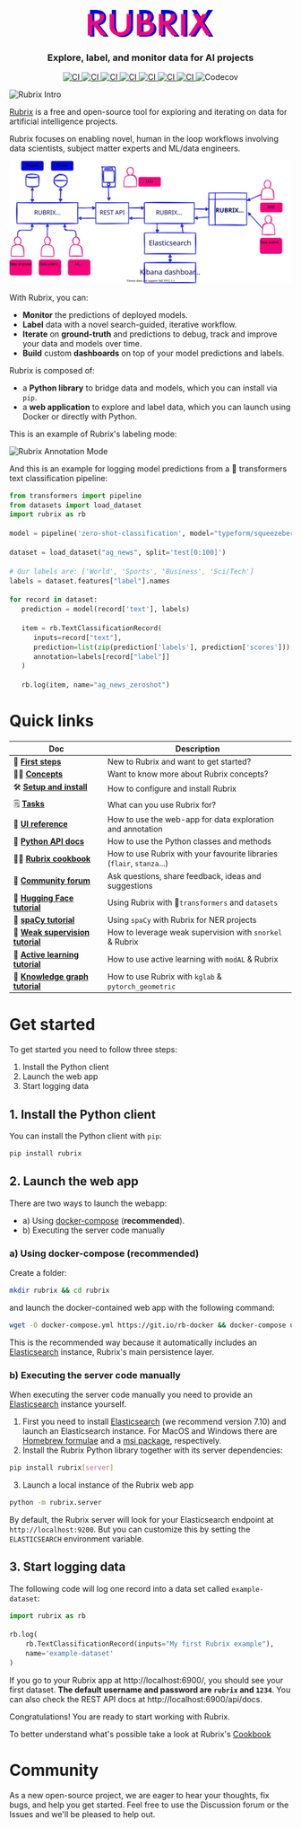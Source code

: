 
<p align="center">
    <img src="docs/images/rubrix_logo.svg" alt="drawing" width="225"/>
</p>

<h3 align="center">Explore, label, and monitor data for AI projects</h3>

<p align="center">
    <a href="https://github.com/recognai/rubrix/actions">
        <img alt="CI" src="https://github.com/recognai/rubrix/workflows/CI/badge.svg?branch=master&event=push">
    </a>
    <a href="https://pypi.org/project/rubrix/">
        <img alt="CI" src="https://img.shields.io/pypi/v/rubrix.svg?style=flat-square&logo=pypi&logoColor=white">
    </a>
    <a href="https://pypi.org/project/rubrix/">
        <img alt="CI" src="https://img.shields.io/pypi/dm/rubrix">
    </a>
    <a href="https://github.com/ambv/black">
        <img alt="CI" src="https://img.shields.io/badge/code%20style-black-000000.svg?style=flat-square">
    </a>
    <a href="https://twitter.com/recogn_ai">
        <img alt="CI" src="https://img.shields.io/twitter/follow/recogn_ai.svg?style=social&label=Follow">
    </a>
    <a href="https://hub.docker.com/r/recognai/rubrix">
        <img alt="CI" src="https://img.shields.io/docker/pulls/recognai/rubrix">
    </a>
    <a href="https://hub.docker.com/r/recognai/rubrix">
        <img alt="CI" src="https://img.shields.io/docker/v/recognai/rubrix?sort=semver">
    </a>
    <img alt="Codecov" src="https://img.shields.io/codecov/c/github/recognai/rubrix">
</p>

![Rubrix Intro](https://github.com/dvsrepo/imgs/blob/main/0shot_explore.gif)

[Rubrix](https://rubrix.ml) is a free and open-source tool for exploring and iterating on data for artificial intelligence projects. 

Rubrix focuses on enabling novel, human in the loop workflows involving data scientists, subject matter experts and ML/data engineers. 

![](docs/images/rubrix_intro.svg)

With Rubrix, you can:

- **Monitor** the predictions of deployed models.
- **Label** data with a novel search-guided, iterative workflow.
- **Iterate** on ****ground-truth**** and predictions to debug, track and improve your data and models over time.
- **Build** custom ****dashboards**** on top of your model predictions and labels.

Rubrix is composed of:

- a **Python library** to bridge data and models, which you can install via `pip`.
- a **web application** to explore and label data, which you can launch using Docker or directly with Python.


This is an example of Rubrix's labeling mode:

![Rubrix Annotation Mode](https://github.com/dvsrepo/imgs/blob/main/rubrix_annotation_mode.gif)

And this is an example for logging model predictions from a 🤗 transformers text classification pipeline:

```python
from transformers import pipeline
from datasets import load_dataset
import rubrix as rb

model = pipeline('zero-shot-classification', model="typeform/squeezebert-mnli")

dataset = load_dataset("ag_news", split='test[0:100]')

# Our labels are: ['World', 'Sports', 'Business', 'Sci/Tech']
labels = dataset.features["label"].names

for record in dataset:
   prediction = model(record['text'], labels)

   item = rb.TextClassificationRecord(
      inputs=record["text"],
      prediction=list(zip(prediction['labels'], prediction['scores'])),
      annotation=labels[record["label"]]
   )

   rb.log(item, name="ag_news_zeroshot")
```

# Quick links

| Doc | Description |
|---|---|
| 🚶 **[First steps](https://docs.rubrix.ml/en/stable/index.html#first-steps-with-rubrix)**    | New to Rubrix and want to get started? |
| 👩‍🏫 **[Concepts](https://docs.rubrix.ml/en/stable/getting_started/concepts.html)**   | Want to know more about Rubrix concepts? |
| 🛠️ **[Setup and install](https://docs.rubrix.ml/en/stable/getting_started/setup%26installation.html)**  | How to configure and install Rubrix |
| 🗒️ **[Tasks](https://docs.rubrix.ml/en/stable/getting_started/supported_tasks.html)**  | What can you use Rubrix for? |
| 📱 **[UI reference](https://docs.rubrix.ml/en/stable/reference/rubrix_webapp_reference.html)** | How to use the web-app for data exploration and annotation |
| 🐍 **[Python API docs](https://docs.rubrix.ml/en/stable/reference/python_client_api.html)** | How to use the Python classes and methods |
| 👩‍🍳 **[Rubrix cookbook](https://docs.rubrix.ml/en/stable/guides/cookbook.html)**   | How to use Rubrix with your favourite libraries (`flair`, `stanza`...)  |
| 👋 **[Community forum](https://github.com/recognai/rubrix/discussions)**   | Ask questions, share feedback, ideas and suggestions  |
| 🤗 **[Hugging Face tutorial](https://docs.rubrix.ml/en/stable/tutorials/01-huggingface.html)** | Using Rubrix with 🤗`transformers` and `datasets` |
| 💫 **[spaCy tutorial](https://docs.rubrix.ml/en/stable/tutorials/02-spacy.html)** | Using `spaCy` with Rubrix for NER projects |
| 🐠 **[Weak supervision tutorial](https://docs.rubrix.ml/en/stable/tutorials/04-snorkel.html)** | How to leverage weak supervision with `snorkel` & Rubrix |
| 🤔 **[Active learning tutorial](https://docs.rubrix.ml/en/stable/tutorials/05-active_learning.html)** | How to use active learning with `modAL` & Rubrix |
| 🧪 **[Knowledge graph tutorial](https://docs.rubrix.ml/en/stable/tutorials/03-kglab_pytorch_geometric.html)** | How to use Rubrix with `kglab` & `pytorch_geometric` |

# Get started

To get started you need to follow three steps:

1. Install the Python client
2. Launch the web app
3. Start logging data
   
## 1. Install the Python client

You can install the Python client with `pip`:

```bash
pip install rubrix
```

## 2. Launch the web app

There are two ways to launch the webapp:

- a) Using [docker-compose](https://docs.docker.com/compose/) (**recommended**).
- b) Executing the server code manually

### a) Using docker-compose (recommended)

Create a folder:

```bash
mkdir rubrix && cd rubrix
```

and launch the docker-contained web app with the following command:

```bash
wget -O docker-compose.yml https://git.io/rb-docker && docker-compose up
```

This is the recommended way because it automatically includes an
[Elasticsearch](https://www.elastic.co/elasticsearch/) instance, Rubrix's main persistence layer.

### b) Executing the server code manually

When executing the server code manually you need to provide an [Elasticsearch](https://www.elastic.co/elasticsearch/) instance yourself.

1. First you need to install
   [Elasticsearch](https://www.elastic.co/guide/en/elasticsearch/reference/7.10/install-elasticsearch.html)
   (we recommend version 7.10) and launch an Elasticsearch instance.
   For MacOS and Windows there are
   [Homebrew formulae](https://www.elastic.co/guide/en/elasticsearch/reference/7.13/brew.html) and a
   [msi package](https://www.elastic.co/guide/en/elasticsearch/reference/current/windows.html), respectively.
2. Install the Rubrix Python library together with its server dependencies:

```bash
pip install rubrix[server]
```

3. Launch a local instance of the Rubrix web app

```bash
python -m rubrix.server
```

By default, the Rubrix server will look for your Elasticsearch endpoint at ``http://localhost:9200``.
But you can customize this by setting the ``ELASTICSEARCH`` environment variable.

## 3. Start logging data

The following code will log one record into a data set called `example-dataset`:

```python
import rubrix as rb

rb.log(
    rb.TextClassificationRecord(inputs="My first Rubrix example"),
    name='example-dataset'
)
```

If you go to your Rubrix app at http://localhost:6900/, you should see your first dataset.
**The default username and password are ``rubrix`` and ``1234``**.
You can also check the REST API docs at http://localhost:6900/api/docs.

Congratulations! You are ready to start working with Rubrix.

To better understand what's possible take a look at Rubrix's [Cookbook](https://docs.rubrix.ml/en/stable/guides/cookbook.html)

# Community
As a new open-source project, we are eager to hear your thoughts, fix bugs, and help you get started. Feel free to use the Discussion forum or the Issues and we'll be pleased to help out.
